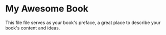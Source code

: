 # My Awesome Book

This file file serves as your book's preface, a great place to describe your book's content and ideas.


